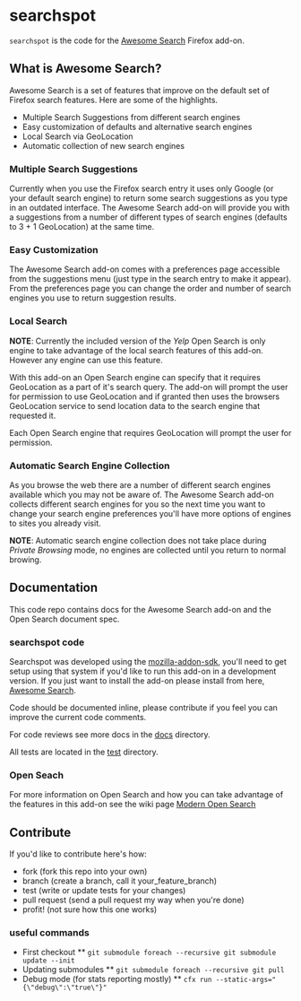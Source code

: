 # searchspot

`searchspot` is the code for the [Awesome Search](https://addons.mozilla.org/en-us/firefox/addon/awesome-search/) Firefox add-on.

## What is Awesome Search?

Awesome Search is a set of features that improve on the default set of Firefox search features.  Here are some of the highlights.

 * Multiple Search Suggestions from different search engines
 * Easy customization of defaults and alternative search engines
 * Local Search via GeoLocation
 * Automatic collection of new search engines

### Multiple Search Suggestions

Currently when you use the Firefox search entry it uses only Google (or your default search engine) to return some search suggestions as you type in an outdated interface.  The Awesome Search add-on will provide you with a suggestions from a number of different types of search engines (defaults to 3 + 1 GeoLocation) at the same time.

### Easy Customization

The Awesome Search add-on comes with a preferences page accessible from the suggestions menu (just type in the search entry to make it appear).  From the preferences page you can change the order and number of search engines you use to return suggestion results.

### Local Search

**NOTE**: Currently the included version of the _Yelp_ Open Search is only engine to take advantage of the local search features of this add-on.  However any engine can use this feature.

With this add-on an Open Search engine can specify that it requires GeoLocation as a part of it's search query.  The add-on will prompt the user for permission to use GeoLocation and if granted then uses the browsers GeoLocation service to send location data to the search engine that requested it.

Each Open Search engine that requires GeoLocation will prompt the user for permission.

### Automatic Search Engine Collection

As you browse the web there are a number of different search engines available which you may not be aware of.  The Awesome Search add-on collects different search engines for you so the next time you want to change your search engine preferences you'll have more options of engines to sites you already visit.

**NOTE**: Automatic search engine collection does not take place during _Private Browsing_ mode, no engines are collected until you return to normal browing.

## Documentation

This code repo contains docs for the Awesome Search add-on and the Open Search document spec.

### searchspot code

Searchspot was developed using the [mozilla-addon-sdk](https://github.com/mozilla/addon-sdk/), you'll need to get setup using that system if you'd like to run this add-on in a development version. If you just want to install the add-on please install from here, [Awesome Search](https://addons.mozilla.org/en-us/firefox/addon/awesome-search/).

Code should be documented inline, please contribute if you feel you can improve the current code comments.

For code reviews see more docs in the [docs](https://github.com/clarkbw/searchspot/tree/master/docs) directory.

All tests are located in the [test](https://github.com/clarkbw/searchspot/tree/master/test) directory.

### Open Seach

For more information on Open Search and how you can take advantage of the features in this add-on see the wiki page [Modern Open Search](https://github.com/clarkbw/searchspot/wiki/Modern-Open-Search)

## Contribute

If you'd like to contribute here's how:

 * fork (fork this repo into your own)
 * branch (create a branch, call it your_feature_branch)
 * test (write or update tests for your changes)
 * pull request (send a pull request my way when you're done)
 * profit! (not sure how this one works)

### useful commands

 * First checkout
 ** `git submodule foreach --recursive git submodule update --init`
 * Updating submodules
 ** `git submodule foreach --recursive git pull`
 * Debug mode (for stats reporting mostly)
 ** `cfx run --static-args="{\"debug\":\"true\"}"`
 